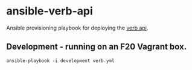 ansible-verb-api
=============

Ansible provisioning playbook for deploying the [verb api](https://github.com/JonathanPorta/verb-api).

## Development - running on an F20 Vagrant box.
`ansible-playbook -i development verb.yml`
